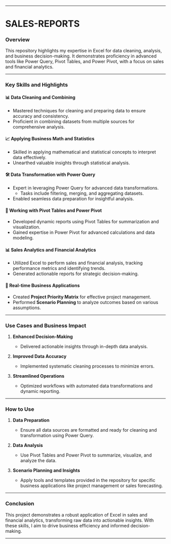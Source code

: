 
---

# **SALES-REPORTS**  
### **Overview**  
This repository highlights my expertise in Excel for data cleaning, analysis, and business decision-making. It demonstrates proficiency in advanced tools like Power Query, Pivot Tables, and Power Pivot, with a focus on sales and financial analytics.  

---

### **Key Skills and Highlights**  

#### 📊 **Data Cleaning and Combining**  
- Mastered techniques for cleaning and preparing data to ensure accuracy and consistency.  
- Proficient in combining datasets from multiple sources for comprehensive analysis.  

#### 📈 **Applying Business Math and Statistics**  
- Skilled in applying mathematical and statistical concepts to interpret data effectively.  
- Unearthed valuable insights through statistical analysis.  

#### 🛠️ **Data Transformation with Power Query**  
- Expert in leveraging Power Query for advanced data transformations.  
  - Tasks include filtering, merging, and aggregating datasets.  
- Enabled seamless data preparation for insightful analysis.  

#### 📌 **Working with Pivot Tables and Power Pivot**  
- Developed dynamic reports using Pivot Tables for summarization and visualization.  
- Gained expertise in Power Pivot for advanced calculations and data modeling.  

#### 📊 **Sales Analytics and Financial Analytics**  
- Utilized Excel to perform sales and financial analysis, tracking performance metrics and identifying trends.  
- Generated actionable reports for strategic decision-making.  

#### 🔄 **Real-time Business Applications**  
- Created **Project Priority Matrix** for effective project management.  
- Performed **Scenario Planning** to analyze outcomes based on various assumptions.  

---

### **Use Cases and Business Impact**  
1. **Enhanced Decision-Making**  
   - Delivered actionable insights through in-depth data analysis.  

2. **Improved Data Accuracy**  
   - Implemented systematic cleaning processes to minimize errors.  

3. **Streamlined Operations**  
   - Optimized workflows with automated data transformations and dynamic reporting.  

---

### **How to Use**  
1. **Data Preparation**  
   - Ensure all data sources are formatted and ready for cleaning and transformation using Power Query.  

2. **Data Analysis**  
   - Use Pivot Tables and Power Pivot to summarize, visualize, and analyze the data.  

3. **Scenario Planning and Insights**  
   - Apply tools and templates provided in the repository for specific business applications like project management or sales forecasting.  

---

### **Conclusion**  
This project demonstrates a robust application of Excel in sales and financial analytics, transforming raw data into actionable insights. With these skills, I aim to drive business efficiency and informed decision-making.  

---
